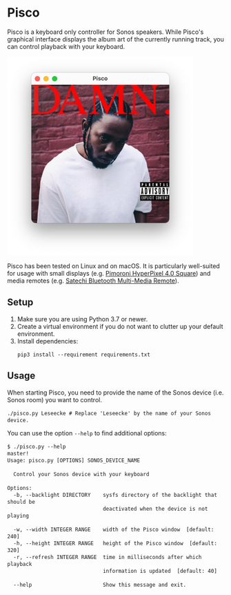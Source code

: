 # Pisco

Pisco is a keyboard only controller for Sonos speakers.
While Pisco's graphical interface displays the album art of the currently running track,
you can control playback with your keyboard.

<img src="images/screenshot.png" width="432" height="460" alt="Screenshot of Pisco while playing Kendrick Lamar's album DAMN.">

Pisco has been tested on Linux and on macOS.
It is particularly well-suited for usage with
small displays (e.g. [Pimoroni HyperPixel 4.0 Square](https://shop.pimoroni.com/products/hyperpixel-4-square?variant=30138251477075)) and
media remotes (e.g. [Satechi Bluetooth Multi-Media Remote](https://satechi.net/products/satechi-bluetooth-multi-media-remote?variant=27129644617)).


## Setup

1. Make sure you are using Python 3.7 or newer.
2. Create a virtual environment if you do not want to clutter up your default environment.
3. Install dependencies:
    ```shell
    pip3 install --requirement requirements.txt
    ```


## Usage

When starting Pisco, you need to provide the name of the Sonos device (i.e. Sonos room) you want to control.

```shell
./pisco.py Leseecke # Replace 'Leseecke' by the name of your Sonos device.
```

You can use the option `--help` to find additional options:
```text
$ ./pisco.py --help                                                                                                                                                                                            master!
Usage: pisco.py [OPTIONS] SONOS_DEVICE_NAME

  Control your Sonos device with your keyboard

Options:
  -b, --backlight DIRECTORY    sysfs directory of the backlight that should be
                               deactivated when the device is not playing

  -w, --width INTEGER RANGE    width of the Pisco window  [default: 240]
  -h, --height INTEGER RANGE   height of the Pisco window  [default: 320]
  -r, --refresh INTEGER RANGE  time in milliseconds after which playback
                               information is updated  [default: 40]

  --help                       Show this message and exit.
```
